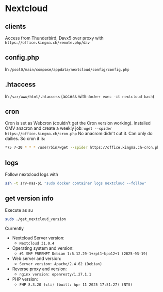 # Nextcloud

## clients

Access from Thunderbird, Davx5 over proxy with `https://office.kingma.ch/remote.php/dav`

## config.php

In `/pool0/main/compose/appdata/nextcloud/config/config.php`

## .htaccess

In `/var/www/html/.htaccess` (access with `docker exec -it nextcloud bash`)

## cron

Cron is set as Webcron (couldn't get the Cron version working). Installed OMV anacron and create a weekly job: `wget --spider https://office.kingma.ch/cron.php`
No anacrom didn't cut it. Can only do dailies. So cron it is:

```sh
*75 7-20 * * * /user/bin/wget --spider https://office.kingma.ch-cron.phph ¦ /user/bin/mail -E -s "Nextcloud nc_cron" "From cronon office.kingma.ch" root > -dev-null 2>&1
```


## logs

Follow nextcloud logs with

```sh
ssh -t srv-nas-pi "sudo docker container logs nextcloud --follow"
```


## get version info

Execute as su

```sh
sudo ./get_nextcloud_version
```

Currently

* Nextcloud Server version:
  - `Nextcloud 31.0.4`  
* Operating system and version:
  - `#1 SMP PREEMPT Debian 1:6.12.20-1+rpt1~bpo12+1 (2025-03-19)`
* Web server and version:
  - `Server version: Apache/2.4.62 (Debian)`
* Reverse proxy and version:
  - `nginx version: openresty/1.27.1.1`
* PHP version:
  - `PHP 8.3.20 (cli) (built: Apr 11 2025 17:51:27) (NTS)`
